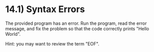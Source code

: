 # 14.1) Syntax Errors

The provided program has an error. Run the program, read the error message, and
fix the problem so that the code correctly prints "Hello World".

Hint: you may want to review the term "EOF".
